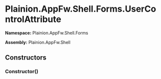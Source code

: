 
# Plainion.AppFw.Shell.Forms.UserControlAttribute

**Namespace:** Plainion.AppFw.Shell.Forms

**Assembly:** Plainion.AppFw.Shell


## Constructors

### Constructor()
